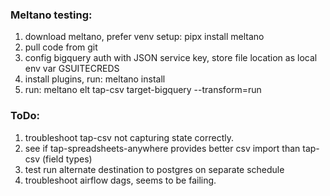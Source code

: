 ###  Meltano testing:  

1. download meltano, prefer venv setup: pipx install meltano
1. pull code from git
1. config bigquery auth with JSON service key, store file location as local env var GSUITECREDS
1. install plugins, run: meltano install
1. run: meltano elt tap-csv target-bigquery --transform=run


### ToDo:

1. troubleshoot tap-csv not capturing state correctly.
1. see if tap-spreadsheets-anywhere provides better csv import than tap-csv (field types)
1. test run alternate destination to postgres on separate schedule
1. troubleshoot airflow dags, seems to be failing.